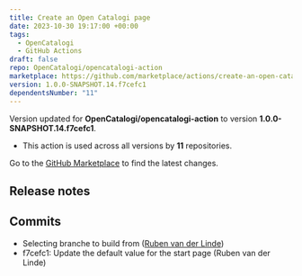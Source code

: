 ```yaml
---
title: Create an Open Catalogi page
date: 2023-10-30 19:17:00 +00:00
tags:
  - OpenCatalogi
  - GitHub Actions
draft: false
repo: OpenCatalogi/opencatalogi-action
marketplace: https://github.com/marketplace/actions/create-an-open-catalogi-page
version: 1.0.0-SNAPSHOT.14.f7cefc1
dependentsNumber: "11"
---
```



Version updated for **OpenCatalogi/opencatalogi-action** to version **1.0.0-SNAPSHOT.14.f7cefc1**.
- This action is used across all versions by **11** repositories.

Go to the [GitHub Marketplace](https://github.com/marketplace/actions/create-an-open-catalogi-page) to find the latest changes.

## Release notes

## Commits
- Selecting branche to build from ([Ruben van der Linde](https://github.com/OpenCatalogi/opencatalogi-action/commit/cda09409b009b3d3fbc0a8e2ae16efb2190b5596))
- f7cefc1: Update the default value for the start page (Ruben van der Linde)
